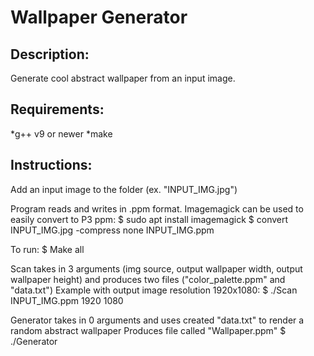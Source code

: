 # Wallpaper Generator
Description:  
---
Generate cool abstract wallpaper from an input image.
  
Requirements:  
---
  *g++ v9 or newer
  *make

Instructions:  
---
Add an input image to the folder (ex. "INPUT_IMG.jpg")

Program reads and writes in .ppm format. Imagemagick can be used to easily convert to P3 ppm:
  $ sudo apt install imagemagick
  $ convert INPUT_IMG.jpg -compress none INPUT_IMG.ppm
  
To run: 
  $ Make all

Scan takes in 3 arguments (img source, output wallpaper width, output wallpaper height) and produces two files ("color_palette.ppm" and "data.txt")
Example with output image resolution 1920x1080:
  $ ./Scan INPUT_IMG.ppm 1920 1080

Generator takes in 0 arguments and uses created "data.txt" to render a random abstract wallpaper
Produces file called "Wallpaper.ppm"
  $ ./Generator
  



